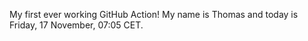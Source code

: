My first ever working GitHub Action!
My name is Thomas and today is Friday, 17 November, 07:05 CET. 
